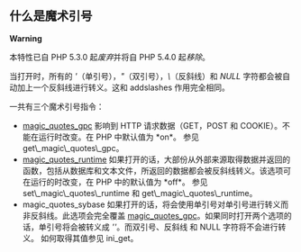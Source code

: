 什么是魔术引号
--------------

**Warning**

本特性已自 PHP 5.3.0 起*废弃*并将自 PHP 5.4.0 起*移除*。

当打开时，所有的 *'*（单引号），*"*（双引号），*\\*（反斜线）和 *NULL*
字符都会被自动加上一个反斜线进行转义。这和 <span
class="function">addslashes</span> 作用完全相同。

一共有三个魔术引号指令：

-   <span class="simpara">
    <a href="/info/setup.html#" class="link">magic_quotes_gpc</a>
    </span> <span class="simpara"> 影响到 HTTP 请求数据（GET，POST 和
    COOKIE）。不能在运行时改变。在 PHP 中默认值为 *on*。 </span> <span
    class="simpara"> 参见 <span
    class="function">get\_magic\_quotes\_gpc</span>。 </span>
-   <span class="simpara">
    <a href="/info/setup.html#" class="link">magic_quotes_runtime</a>
    </span> <span class="simpara">
    如果打开的话，大部份从外部来源取得数据并返回的函数，包括从数据库和文本文件，所返回的数据都会被反斜线转义。该选项可在运行的时改变，在
    PHP 中的默认值为 *off*。 </span> <span class="simpara"> 参见 <span
    class="function">set\_magic\_quotes\_runtime</span> 和 <span
    class="function">get\_magic\_quotes\_runtime</span>。 </span>
-   <span class="simpara"> magic\_quotes\_sybase </span> <span
    class="simpara">
    如果打开的话，将会使用单引号对单引号进行转义而非反斜线。此选项会完全覆盖
    <a href="/info/setup.html#" class="link">magic_quotes_gpc</a>。如果同时打开两个选项的话，单引号将会被转义成
    *''*。而双引号、反斜线 和 NULL 字符将不会进行转义。 </span> <span
    class="simpara"> 如何取得其值参见 <span
    class="function">ini\_get</span>。 </span>
